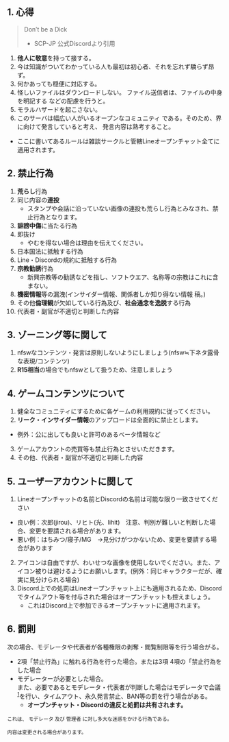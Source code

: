 ## 1. 心得

>Don’t be a Dick
>- SCP-JP 公式Discordより引用

1. **他人に敬意**を持って接する。
2. 今は知識がついてわかっている人も最初は初心者、それを忘れず驕らず昂ず。
3. 何かあっても穏便に対応する。
4. 怪しいファイルはダウンロードしない。
        ファイル送信者は、ファイルの中身を明記する  などの配慮を行うと。
5. モラルハザードを起こさない。
6. このサーバは幅広い人がいるオープンなコミュニティ である。そのため、界に向けて発言していると考え、   発言内容は熟考すること。
- ここに書いてあるルールは雑談サークルと管轄Lineオープンチャット全てに適用されます。
   

## 2. 禁止行為
1. **荒らし**行為
2. 同じ内容の**連投**
   - スタンプや会話に沿っていない画像の連投も荒らし行為とみなされ、禁止行為となります。
3. **誹謗中傷**に当たる行為 
4. 即抜け
   - やむを得ない場合は理由を伝えてください。
5. 日本国法に抵触する行為
6. Line・Discordの規約に抵触する行為
7. **宗教勧誘**行為  
    - 新興宗教等の勧誘などを指し、ソフトウエア、名称等の宗教はこれに含まない。
8. **機密情報**等の漏洩(インサイダー情報、関係者しか知り得ない情報 稿。)
9. その他**倫理観**が欠如している行為及び、**社会通念を逸脱**する行為
10. 代表者・副官が不適切と判断した内容


## 3.  ゾーニング等に関して
1.  nfswなコンテンツ・発言は原則しないようにしましょう(nfsw≒下ネタ露骨な表現/コンテンツ)
2.  **R15相当**の場合でもnfswとして扱うため、注意しましょう


## 4. ゲームコンテンツについて
   1. 健全なコミュニティにするために各ゲームの利用規約に従ってください。
   2. **リーク・インサイダー情報**のアップロードは全面的に禁止とします。
   - 例外：公に出しても良いと許可のあるベータ情報など
   3. ゲームアカウントの売買等も禁止行為とさせいただきます。
   4. その他、代表者・副官が不適切と判断した内容


## 5. ユーザーアカウントに関して
   1. Lineオープンチャットの名前とDiscordの名前は可能な限り一致させてください
   - 良い例：次郎(jirou)、リヒト(光、lihit)　注意、判別が難しいと判断した場合、変更を要請される場合があります。
   - 悪い例：はちみつ/寝子/MG　→見分けがつかないため、変更を要請する場合があります
   2. アイコンは自由ですが、わいせつな画像を使用しないでください。また、アイコン被りは避けるようにお願いします。(例外：同じキャラクターだが、確実に見分けられる場合)
   3. Discord上での処罰はLineオープンチャット上にも適用されるため、Discordでタイムアウト等を付与された場合はオープンチャットも控えましょう。
      - これはDiscord上で参加できるオープンチャットに適用されます。
      


## 6. 罰則
次の場合、モデレータや代表者が各種権限の剥奪・閲覧制限等を行う場合がる。  
 - 2項「禁止行為」に触れる行為を行った場合。または3項 4項の「禁止行為をした場合  
 - モデレーターが必要とした場合。  
 また、必要であるとモデレータ・代表者が判断した場合はモデレータで会議<sup>[1](##note1)</sup>を行い、タイムアウト、永久発言禁止、BAN等の罰を行う場合がある。
     - **オープンチャット・Discordの違反と処罰は共有されます。**


<small id="note1">これは、 モデレータ 及び 管理者 に対し多大な迷惑をかける行為である。</small>

<small>内容は変更される場合があります。</small>